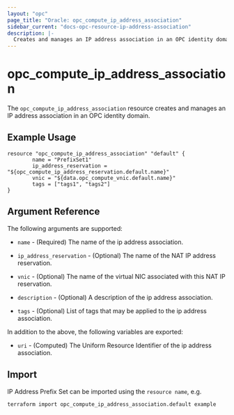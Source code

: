 ```yaml
---
layout: "opc"
page_title: "Oracle: opc_compute_ip_address_association"
sidebar_current: "docs-opc-resource-ip-address-association"
description: |-
  Creates and manages an IP address association in an OPC identity domain.
---
```


# opc\_compute\_ip\_address\_association

The ``opc_compute_ip_address_association`` resource creates and manages an IP address association in an OPC identity domain.

## Example Usage

```
resource "opc_compute_ip_address_association" "default" {
        name = "PrefixSet1"
        ip_address_reservation = "${opc_compute_ip_address_reservation.default.name}"
        vnic = "${data.opc_compute_vnic.default.name}"
        tags = ["tags1", "tags2"]
}
```

## Argument Reference

The following arguments are supported:

* `name` - (Required) The name of the ip address association.

* `ip_address_reservation` - (Optional) The name of the NAT IP address reservation.

* `vnic` - (Optional) The name of the virtual NIC associated with this NAT IP reservation.

* `description` - (Optional) A description of the ip address association.

* `tags` - (Optional) List of tags that may be applied to the ip address association.

In addition to the above, the following variables are exported:

* `uri` - (Computed) The Uniform Resource Identifier of the ip address association.

## Import

IP Address Prefix Set can be imported using the `resource name`, e.g.

```
terraform import opc_compute_ip_address_association.default example
```
